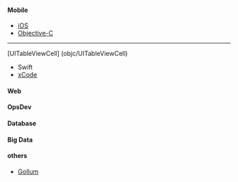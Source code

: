 #### Mobile
- [iOS](iOS/iOS_page)
- [Objective-C](objc/ObjectiveC_page)

***
[UITableViewCell] (objc/UITableViewCell)
- Swift
- [xCode](xCode_page)

#### Web

#### OpsDev

#### Database

#### Big Data

#### others
- [Gollum](gollum)